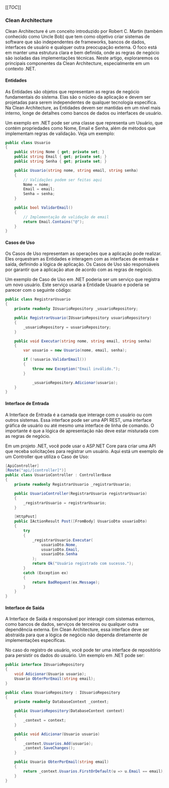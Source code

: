 [[_TOC_]]

### Clean Architecture

Clean Architecture é um conceito introduzido por Robert C. Martin (também conhecido como Uncle Bob) que tem como objetivo criar sistemas de software que são independentes de frameworks, bancos de dados, interfaces de usuário e qualquer outra preocupação externa. O foco está em manter uma estrutura clara e bem definida, onde as regras de negócio são isoladas das implementações técnicas. Neste artigo, exploraremos os principais componentes da Clean Architecture, especialmente em um contexto .NET.

#### Entidades

As Entidades são objetos que representam as regras de negócio fundamentais do sistema. Elas são o núcleo da aplicação e devem ser projetadas para serem independentes de qualquer tecnologia específica. Na Clean Architecture, as Entidades devem ser mantidas em um nível mais interno, longe de detalhes como bancos de dados ou interfaces de usuário.

Um exemplo em .NET pode ser uma classe que representa um Usuário, que contém propriedades como Nome, Email e Senha, além de métodos que implementam regras de validação. Veja um exemplo:

```csharp
public class Usuario         
{             
    public string Nome { get; private set; }
    public string Email { get; private set; }
    public string Senha { get; private set; }

    public Usuario(string nome, string email, string senha)             
    {                 
        // Validações podem ser feitas aqui                 
        Nome = nome;                 
        Email = email;                 
        Senha = senha;             
    }              

    public bool ValidarEmail()             
    {                 
        // Implementação de validação de email                 
        return Email.Contains("@");             
    }         
}
```                

#### Casos de Uso

Os Casos de Uso representam as operações que a aplicação pode realizar. Eles orquestram as Entidades e interagem com as interfaces de entrada e saída, definindo a lógica de aplicação. Os Casos de Uso são responsáveis por garantir que a aplicação atue de acordo com as regras de negócio.

Um exemplo de Caso de Uso em .NET poderia ser um serviço que registra um novo usuário. Este serviço usaria a Entidade Usuario e poderia se parecer com o seguinte código:

```csharp
public class RegistrarUsuario         
{             
    private readonly IUsuarioRepository _usuarioRepository;

    public RegistrarUsuario(IUsuarioRepository usuarioRepository)             
    {                 
        _usuarioRepository = usuarioRepository;             
    }              

    public void Executar(string nome, string email, string senha)             
    {                 
        var usuario = new Usuario(nome, email, senha);

        if (!usuario.ValidarEmail()) 
        {                     
            throw new Exception("Email inválido.");
        }

            _usuarioRepository.Adicionar(usuario);
    }         
}
```
        
        

#### Interface de Entrada

A Interface de Entrada é a camada que interage com o usuário ou com outros sistemas. Essa interface pode ser uma API REST, uma interface gráfica de usuário ou até mesmo uma interface de linha de comando. O importante é que a lógica de apresentação não deve estar misturada com as regras de negócio.

Em um projeto .NET, você pode usar o ASP.NET Core para criar uma API que receba solicitações para registrar um usuário. Aqui está um exemplo de um Controller que utiliza o Caso de Uso:

```csharp
[ApiController]
[Route("api/[controller]")]
public class UsuarioController : ControllerBase
{
    private readonly RegistrarUsuario _registrarUsuario;

    public UsuarioController(RegistrarUsuario registrarUsuario)
    {
        _registrarUsuario = registrarUsuario;
    }

    [HttpPost]
    public IActionResult Post([FromBody] UsuarioDto usuarioDto)
    {
        try
        {
            _registrarUsuario.Executar(
                usuarioDto.Nome,
                usuarioDto.Email,
                usuarioDto.Senha
            );
            return Ok("Usuário registrado com sucesso.");
        }
        catch (Exception ex)
        {
            return BadRequest(ex.Message);
        }
    }
}
```     

#### Interface de Saída

A Interface de Saída é responsável por interagir com sistemas externos, como bancos de dados, serviços de terceiros ou qualquer outra dependência externa. Em Clean Architecture, essa interface deve ser abstraída para que a lógica de negócio não dependa diretamente de implementações específicas.

No caso do registro de usuário, você pode ter uma interface de repositório para persistir os dados do usuário. Um exemplo em .NET pode ser:

```csharp
public interface IUsuarioRepository
{
    void Adicionar(Usuario usuario);
    Usuario ObterPorEmail(string email);
}

public class UsuarioRepository : IUsuarioRepository
{
    private readonly DatabaseContext _context;

    public UsuarioRepository(DatabaseContext context)
    {
        _context = context;
    }

    public void Adicionar(Usuario usuario)
    {
        _context.Usuarios.Add(usuario);
        _context.SaveChanges();
    }

    public Usuario ObterPorEmail(string email)
    {
        return _context.Usuarios.FirstOrDefault(u => u.Email == email);
    }
}
```
